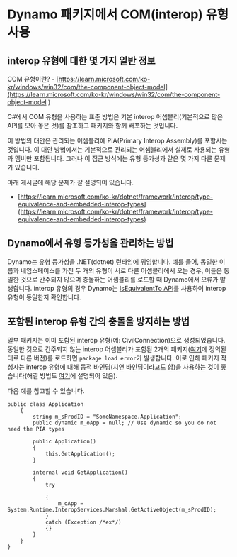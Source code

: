 # Dynamo 패키지에서 COM(interop) 유형 사용

## interop 유형에 대한 몇 가지 일반 정보
COM 유형이란? - [https://learn.microsoft.com/ko-kr/windows/win32/com/the-component-object-model](https://learn.microsoft.com/ko-kr/windows/win32/com/the-component-object-model )

C#에서 COM 유형을 사용하는 표준 방법은 기본 interop 어셈블리(기본적으로 많은 API를 모아 놓은 것)를 참조하고 패키지와 함께 배포하는 것입니다. 

이 방법의 대안은 관리되는 어셈블리에 PIA(Primary Interop Assembly)를 포함시는 것입니다. 이 대안 방법에서는 기본적으로 관리되는 어셈블리에서 실제로 사용되는 유형과 멤버만 포함됩니다. 그러나 이 접근 방식에는 유형 등가성과 같은 몇 가지 다른 문제가 있습니다.

아래 게시글에 해당 문제가 잘 설명되어 있습니다. 
* [https://learn.microsoft.com/ko-kr/dotnet/framework/interop/type-equivalence-and-embedded-interop-types](https://learn.microsoft.com/ko-kr/dotnet/framework/interop/type-equivalence-and-embedded-interop-types)

## Dynamo에서 유형 등가성을 관리하는 방법
Dynamo는 유형 등가성을 .NET(dotnet) 런타임에 위임합니다. 예를 들어, 동일한 이름과 네임스페이스를 가진 두 개의 유형이 서로 다른 어셈블리에서 오는 경우, 이들은 동일한 것으로 간주되지 않으며 충돌하는 어셈블리를 로드할 때 Dynamo에서 오류가 발생합니다. interop 유형의 경우 Dynamo는 [IsEquivalentTo API](https://learn.microsoft.com/en-us/dotnet/api/system.type.isequivalentto)를 사용하여 interop 유형이 동일한지 확인합니다.

## 포함된 interop 유형 간의 충돌을 방지하는 방법
일부 패키지는 이미 포함된 interop 유형(예: CivilConnection)으로 생성되었습니다. 동일한 것으로 간주되지 않는 interop 어셈블리가 포함된 2개의 패키지([여기](https://learn.microsoft.com/ko-kr/dotnet/framework/interop/type-equivalence-and-embedded-interop-types)에 정의된 대로 다른 버전)를 로드하면 `package load error`가 발생합니다. 이로 인해 패키지 작성자는 interop 유형에 대해 동적 바인딩(지연 바인딩이라고도 함)을 사용하는 것이 좋습니다(해결 방법도 [여기](https://blogs.iis.net/samng/the-pain-of-deploying-primary-interop-assemblies)에 설명되어 있음).

다음 예를 참고할 수 있습니다.
```
public class Application
    {
        string m_sProdID = "SomeNamespace.Application";
        public dynamic m_oApp = null; // Use dynamic so you do not need the PIA types

        public Application()
        {
            this.GetApplication();
        }

        internal void GetApplication()
        {
            try

            {
                m_oApp = System.Runtime.InteropServices.Marshal.GetActiveObject(m_sProdID);
            }
            catch (Exception /*ex*/)
            {}
        }
    }
}
```